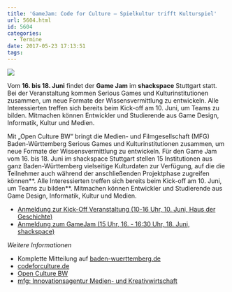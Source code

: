 ```yaml
---
title: 'GameJam: Code for Culture – Spielkultur trifft Kulturspiel'
url: 5604.html
id: 5604
categories:
  - Termine
date: 2017-05-23 17:13:51
tags:
---
```


![](https://blog.shackspace.de/wp-content/uploads/2017/05/170518_Code-for-Culture_MFG_700x360.jpg)

Vom **16\. bis 18\. Juni** findet der **Game Jam** im **shackspace** Stuttgart statt. Bei der Veranstaltung kommen Serious Games und Kulturinstitutionen zusammen, um neue Formate der Wissensvermittlung zu entwickeln. Alle Interessierten treffen sich bereits beim Kick-off am 10\. Juni, um Teams zu bilden. Mitmachen können Entwickler und Studierende aus Game Design, Informatik, Kultur und Medien.

Mit „Open Culture BW“ bringt die Medien- und Filmgesellschaft (MFG) Baden-Württemberg Serious Games und Kulturinstitutionen zusammen, um neue Formate der Wissensvermittlung zu entwickeln. Für den Game Jam vom 16\. bis 18\. Juni im shackspace Stuttgart stellen 15 Institutionen aus ganz Baden-Württemberg vielseitige Kulturdaten zur Verfügung, auf die die Teilnehmer auch während der anschließenden Projektphase zugreifen können**. Alle Interessierten treffen sich bereits beim Kick-off am 10\. Juni, um Teams zu bilden**. Mitmachen können Entwickler und Studierende aus Game Design, Informatik, Kultur und Medien.

*   [Anmeldung zur Kick-Off Veranstaltung (10-16 Uhr, 10\. Juni, Haus der Geschichte)](http://innovation.mfg.de/de/veranstaltungen/mfg-akademie/kickoff-code-for-culture)
*   [Anmeldung zum GameJam (15 Uhr, 16\. - 16:30 Uhr, 18\. Juni, shackspace)](http://innovation.mfg.de/de/veranstaltungen/mfg-akademie/code-for-culture-game-jam)

_Weitere Informationen_

*   Komplette Mitteilung auf [baden-wuerttemberg.de](https://www.baden-wuerttemberg.de/de/service/presse/pressemitteilung/pid/code-for-culture-spielkultur-trifft-kulturspiel/)
*   [codeforculture.de](https://www.codeforculture.de/)
*   [Open Culture BW](http://www.openculturebw.de/)
*   [mfg: Innovationsagentur Medien- und Kreativwirtschaft](http://innovation.mfg.de/de)